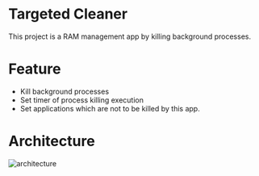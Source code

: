 # Targeted Cleaner

This project is a RAM management app by killing background processes.

# Feature

- Kill background processes
- Set timer of process killing execution
- Set applications which are not to be killed by this app.

# Architecture

![architecture](https://user-images.githubusercontent.com/31719872/112725305-d814c300-8f5a-11eb-85cc-3b19e9296dd6.png)

